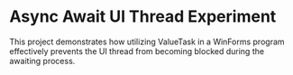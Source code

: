 # Async Await UI Thread Experiment

This project demonstrates how utilizing ValueTask in a WinForms program effectively prevents the UI thread from becoming blocked during the awaiting process.
